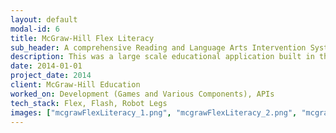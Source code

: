 ```yaml
---
layout: default
modal-id: 6
title: McGraw-Hill Flex Literacy
sub_header: A comprehensive Reading and Language Arts Intervention System for struggling readers.
description: This was a large scale educational application built in the Flex framework (utilizing the Robotlegs AS3 Micro-Architecture).  My role on this project covered a wide range of tasks, from creating interactive games that were capable of being tailored on the back-end through our custom CMS to the creation of a calendar that allowed teachers to track what they were reading in the classroom.
date: 2014-01-01
project_date: 2014
client: McGraw-Hill Education
worked_on: Development (Games and Various Components), APIs
tech_stack: Flex, Flash, Robot Legs
images: ["mcgrawFlexLiteracy_1.png", "mcgrawFlexLiteracy_2.png", "mcgrawFlexLiteracy_3.png", "mcgrawFlexLiteracy_4.png", "mcgrawFlexLiteracy_5.png", "mcgrawFlexLiteracy_6.png", "mcgrawFlexLiteracy_7.png"]
---
```

